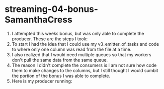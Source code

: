 # streaming-04-bonus-SamanthaCress
1. I attempted this weeks bonus, but was only able to complete the producer. These are the steps I took:
2. To start I had the idea that I could use my v3_emitter_of_tasks and code to where only one column was read from the file at a time. 
3. I also realized that I would need multiple queues so that my workers don't pull the same data from the same queue. 
4. The reason I didn't complete the consumers is I am not sure how code them to make changes to the columns, but I still thought I would sumbit the portion of the bonus I was able to complete. 
5. Here is my producer running: 